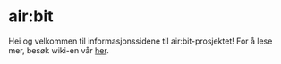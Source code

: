 # air:bit
Hei og velkommen til informasjonssidene til air:bit-prosjektet! For å lese mer,
besøk wiki-en vår [her](https://github.com/skolelab/airbit/wiki). 
